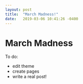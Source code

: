 ```yaml
---
layout: post
title:  "March Madness!"
date:   2019-03-06 10:41:26 -0400
---
```

# March Madness

To do: 
* edit theme
* create pages
* write a real post! 
